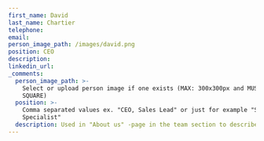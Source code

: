 ```yaml
---
first_name: David
last_name: Chartier
telephone:
email:
person_image_path: /images/david.png
position: CEO
description:
linkedin_url:
_comments:
  person_image_path: >-
    Select or upload person image if one exists (MAX: 300x300px and MUST BE
    SQUARE)
  position: >-
    Comma separated values ex. "CEO, Sales Lead" or just for example "Software
    Specialist"
  description: Used in "About us" -page in the team section to describe the employee.
---
```


